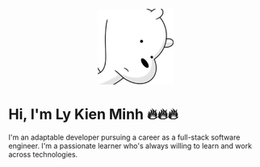 <p align="center"><img width="150px" src="https://raw.githubusercontent.com/lykienminh/lykienminh/master/photo_2022-03-30 23.55.27.jpeg"></p>

# Hi, I'm Ly Kien Minh 🔥🔥🔥

<!-- I'm a senior student at Ho Chi Minh City University of Technology. I'm learning how to code. -->
<!-- I'm a senior student pursuing a Bachelors's in Computer Science from Ho Chi Minh City University of Technology. I'm a passionate learner who's always willing to learn and work across technologies. -->
<!-- 30/05/2023 -->
I'm an adaptable developer pursuing a career as a full-stack software engineer. I'm a passionate learner who's always willing to learn and work across technologies.

<!-- ---
## My Project
* Python
* Go -->


<!-- **My GitHub stats**

<p align="left">
  <img height="180em" src="https://github-readme-stats.vercel.app/api?username=lykienminh&show_icons=true&locale=en&hide_border=true" alt="lykienminh" />
  <img height="180em" src="https://github-readme-stats.vercel.app/api/top-langs?username=lykienminh&show_icons=true&locale=en&layout=compact&hide_border=true" alt="lykienminh"/>
  </span>
</p> -->

<!-- 🔥 -->
